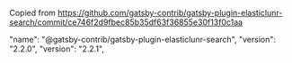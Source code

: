 Copied from https://github.com/gatsby-contrib/gatsby-plugin-elasticlunr-search/commit/ce746f2d9fbec85b35df63f36855e30f13f0c1aa

 "name": "@gatsby-contrib/gatsby-plugin-elasticlunr-search",
  "version": "2.2.0",	  "version": "2.2.1",
